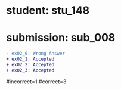 # student: stu_148
# submission: sub_008

```diff
- ex02_0: Wrong Answer
+ ex02_1: Accepted
+ ex02_2: Accepted
+ ex02_3: Accepted
```
#incorrect=1
#correct=3
